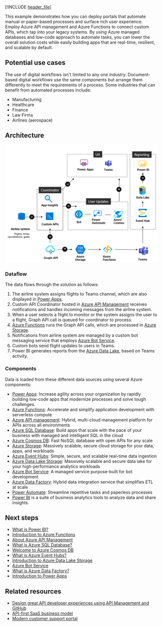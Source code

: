 [!INCLUDE [header_file](../../../includes/sol-idea-header.md)]

This example demonstrates how you can deploy portals that automate manual or paper-based processes and surface rich user experience. Employ Azure API management and Azure Functions to connect custom APIs, which tap into your legacy systems. By using Azure managed databases and low-code approach to automate tasks, you can lower the overall solution costs while easily building apps that are real-time, resilient, and scalable by default.

## Potential use cases

The use of digital workflows isn't limited to any one industry. Document-based digital workflows use the same components but arrange them differently to meet the requirements of a process. Some industries that can benefit from automated processes include:

- Manufacturing
- Healthcare
- Finance
- Law Firms
- Airlines (aerospace)

## Architecture

![Architecture Diagram](../media/custom-business-processes.png)

### Dataflow

The data flows through the solution as follows:

1. The airline system assigns flights to Teams channel, which are also displayed in [Power Apps](/power-apps).
1. Custom API Coordinator hosted in [Azure API Management](/azure/api-management) receives notifications and handles incoming messages from the airline system.
1. When a user selects a flight to monitor or the system assigns the user to a flight, Graph API call is queued for coordinator to process.
1. [Azure Functions](/azure/azure-functions) runs the Graph API calls, which are processed in [Azure Storage](/azure/storage).
1. Notifications from airline system are managed by a custom bot messaging service that employs [Azure Bot Service](/azure/bot-service).
1. Custom bots send flight updates to users in Teams.
1. Power BI generates reports from the [Azure Data Lake](/azure/storage/blobs/data-lake-storage-introduction), based on Teams activity.

### Components

Data is loaded from these different data sources using several Azure components:

- [Power Apps](https://powerapps.microsoft.com): Increase agility across your organization by rapidly building low-code apps that modernize processes and solve tough challenges.
- [Azure Functions](https://azure.microsoft.com/services/functions): Accelerate and simplify application development with serverless compute
- [Azure API management](https://azure.microsoft.com/services/api-management): Hybrid, multi-cloud management platform for APIs across all environments
- [Azure SQL Database](https://azure.microsoft.com//services/sql-database): Build apps that scale with the pace of your business with managed and intelligent SQL in the cloud
- [Azure Cosmos DB](https://azure.microsoft.com/services/cosmos-db): Fast NoSQL database with open APIs for any scale
- [Azure Storage](https://azure.microsoft.com/product-categories/storage): Massively scalable, secure cloud storage for your data, apps, and workloads
- [Azure Event Hubs](https://azure.microsoft.com/services/event-hubs): Simple, secure, and scalable real-time data ingestion
- [Azure Data Lake Storage](https://azure.microsoft.com/services/storage/data-lake-storage): Massively scalable and secure data lake for your high-performance analytics workloads
- [Azure Bot Service](https://azure.microsoft.com/services/bot-service): A managed service purpose-built for bot development
- [Azure Data Factory](https://azure.microsoft.com/services/data-factory): Hybrid data integration service that simplifies ETL at scale
- [Power Automate](https://flow.microsoft.com): Streamline repetitive tasks and paperless processes
- [Power BI](https://powerbi.microsoft.com) is a suite of business analytics tools to analyze data and share insights.

## Next steps

- [What is Power BI?](/power-bi/fundamentals/power-bi-overview)
- [Introduction to Azure Functions](/azure/azure-functions/functions-overview)
- [About Azure API Management](/azure/api-management/api-management-key-concepts)
- [What is Azure SQL Database?](/azure/azure-sql/database/sql-database-paas-overview)
- [Welcome to Azure Cosmos DB](/azure/cosmos-db/introduction)
- [What is Azure Event Hubs?](/azure/event-hubs/event-hubs-about)
- [Introduction to Azure Data Lake Storage](/azure/storage/blobs/data-lake-storage-introduction)
- [Azure Bot Service](/azure/bot-service)
- [What is Azure Data Factory?](/azure/data-factory/introduction)
- [Introduction to Power Apps](/learn/modules/introduction-power-apps)

## Related resources

- [Design great API developer experiences using API Management and GitHub](../../example-scenario/web/design-api-developer-experiences-management-github.yml)
- [API-first SaaS business model](./aks-api-first.yml)
- [Modern customer support portal](./modern-customer-support-portal-powered-by-an-agile-business-process.yml)
